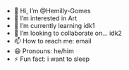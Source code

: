 - 👋 Hi, I’m @Hemilly-Gomes
- 👀 I’m interested in Art
- 🌱 I’m currently learning idk1
- 💞️ I’m looking to collaborate on... idk2
- 📫 How to reach me: email
- 😄 Pronouns: he/him
- ⚡ Fun fact: i want to sleep

<!---
Hemilly-Gomes/Hemilly-Gomes is a ✨ special ✨ repository because its `README.md` (this file) appears on your GitHub profile.
You can click the Preview link to take a look at your changes.
--->
